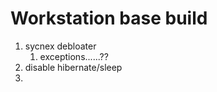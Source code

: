 # Workstation base build

1. sycnex debloater
   1. exceptions......??
2. disable hibernate/sleep
3. 